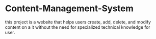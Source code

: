 # Content-Management-System
this project is a website that helps users create, add, delete, and modify content on a it without the need for specialized technical knowledge for user.
